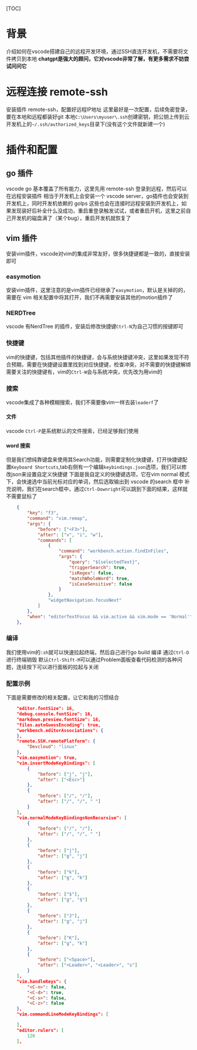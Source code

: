 [TOC]
# 背景
介绍如何在vscode搭建自己的远程开发环境，通过SSH直连开发机，不需要将文件拷贝到本地
**chatgpt是强大的顾问，它对vscode非常了解，有更多需求不妨尝试问问它**

# 远程连接 remote-ssh
安装插件 remote-ssh，配置好远程IP地址
这里最好是一次配置，后续免密登录，要在本地和远程都装好git
本地`C:\Users\myuser\.ssh`创建密钥，把公钥上传到云开发机上的`~/.ssh/authorized_keys`目录下(没有这个文件就新建一个)

# 插件和配置
## go 插件
vscode go 基本覆盖了所有能力，这里先用 remote-ssh 登录到远程，然后可以在远程安装插件
相当于开发机上会安装一个 vscode server，go插件也会安装到开发机上，同时开发机依赖的 golps 这些也会在连接时远程安装到开发机上，如果发现装好后补全什么没成功，重启重登录触发试试，或者重启开机，这里之前自己开发机的磁盘满了（某个bug），重启开发机就恢复了

## vim 插件
安装vim插件，vscode对vim的集成非常友好，很多快捷键都是一致的，直接安装即可
### easymotion
安装vim插件，这里注意的是vim插件已经继承了`easymotion`，默认是关掉的的，需要在 vim 相关配置中将其打开，我们不再需要安装其他的motion插件了

### NERDTree
vscode 有NerdTree 的插件，安装后修改快捷键`Ctrl-N`为自己习惯的按键即可

### 快捷键
vim的快捷键，包括其他插件的快捷键，会与系统快捷键冲突，这里如果发现不符合预期，需要在快捷键设置里找到对应快捷键，检查冲突，对不需要的快捷键解绑
需要关注的快捷键有，vim的`Ctrl-W`会与系统冲突，优先改为用vim的


### 搜索
vscode集成了各种模糊搜索，我们不需要像vim一样去装`leaderf`了
#### 文件
vscode `Ctrl-P`是系统默认的文件搜索，已经足够我们使用
#### word 搜索
但是我们想纯靠键盘来使用其Search功能，则需要定制化快捷键，打开快捷键配置`Keyboard Shortcuts`,tab右侧有一个编辑`keybindings.json`选项，我们可以修改json来设置自定义快捷键
下面是我自定义的快捷键选项，它在vim normal 模式下，会快速选中当前光标对应的单词，然后选取输出到 vscode 的search 框中
补充说明，我们在search框中，通过`Ctrl-Downright`可以跳到下面的结果，这样就不需要鼠标了
```json
    {
        "key": "f3",
        "command": "vim.remap",
        "args": {
            "before": ["<F3>"],
            "after": ["v", "i", "w"],
            "commands": [
                {
                    "command": "workbench.action.findInFiles",
                    "args": {
                        "query": "${selectedText}",
                        "triggerSearch": true,
                        "isRegex": false,
                        "matchWholeWord": true,
                        "isCaseSensitive": false
                    }
                },
                "widgetNavigation.focusNext"
            ]
        },
        "when": "editorTextFocus && vim.active && vim.mode == 'Normal'"
    },
```
### 编译
我们使用vim的`:sh`就可以快速拉起终端，然后自己进行go build 编译
通过`Ctrl-D`进行终端销毁
默认`Ctrl-Shift-M`可以通过Problem面板查看代码检测的各种问题，连续按下可以进行面板的拉起与关闭

### 配置示例
下面是需要修改的相关配置，让它和我的习惯结合
```json
    "editor.fontSize": 16,
    "debug.console.fontSize": 16,
    "markdown.preview.fontSize": 16,
    "files.autoGuessEncoding": true,
    "workbench.editorAssociations": {
    },
    "remote.SSH.remotePlatform": {
        "Devcloud": "linux"
    },
    "vim.easymotion": true,
    "vim.insertModeKeyBindings": [
        {
            "before": ["j", "j"],
            "after": ["<Esc>"]
        },
        {
            "before": ["/", "/"],
            "after": ["/", "/", " "]
        }
    ],
    "vim.normalModeKeyBindingsNonRecursive": [
        {
            "before": ["/", "/"],
            "after": ["/", "/", " "]
        },
        {
            "before": ["j"],
            "after": ["g", "j"]
        },
        {
            "before": ["k"],
            "after": ["g", "k"]
        },
        {
            "before": ["$"],
            "after": ["g", "$"]
        },
        {
            "before": ["J"],
            "after": ["g", "j"]
        },
        {
            "before": ["K"],
            "after": ["g", "k"]
        },
        {
            "before": ["<Space>"],
            "after": ["<Leader>", "<Leader>", "s"]
        }
    ],
    "vim.handleKeys": {
        "<C-n>": false,
        "<C-d>": true,
        "<C-s>": false,
        "<C-z>": false
    },
    "vim.commandLineModeKeyBindings": [

    ],
    "editor.rulers": [
        120
    ],

```